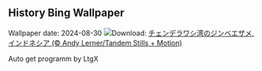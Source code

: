 ## History Bing Wallpaper
Wallpaper date: 2024-08-30
![](https://www.bing.com/th?id=OHR.WhaleSharkDay_JA-JP6933929150_UHD.jpg&w=1000)Download: [チェンデラワシ湾のジンベエザメ, インドネシア (© Andy Lerner/Tandem Stills + Motion)](https://www.bing.com/th?id=OHR.WhaleSharkDay_JA-JP6933929150_UHD.jpg)

Auto get programm by LtgX
